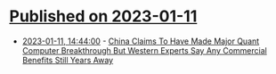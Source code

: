 # [Published on 2023-01-11](index.md)

* [2023-01-11, 14:44:00](https://tech.slashdot.org/story/23/01/11/1443241/china-claims-to-have-made-major-quant-computer-breakthrough-but-western-experts-say-any-commercial-benefits-still-years-away?utm_source=rss1.0mainlinkanon&utm_medium=feed) - [China Claims To Have Made Major Quant Computer Breakthrough But Western Experts Say Any Commercial Benefits Still Years Away](https://tech.slashdot.org/story/23/01/11/1443241/china-claims-to-have-made-major-quant-computer-breakthrough-but-western-experts-say-any-commercial-benefits-still-years-away?utm_source=rss1.0mainlinkanon&utm_medium=feed)
